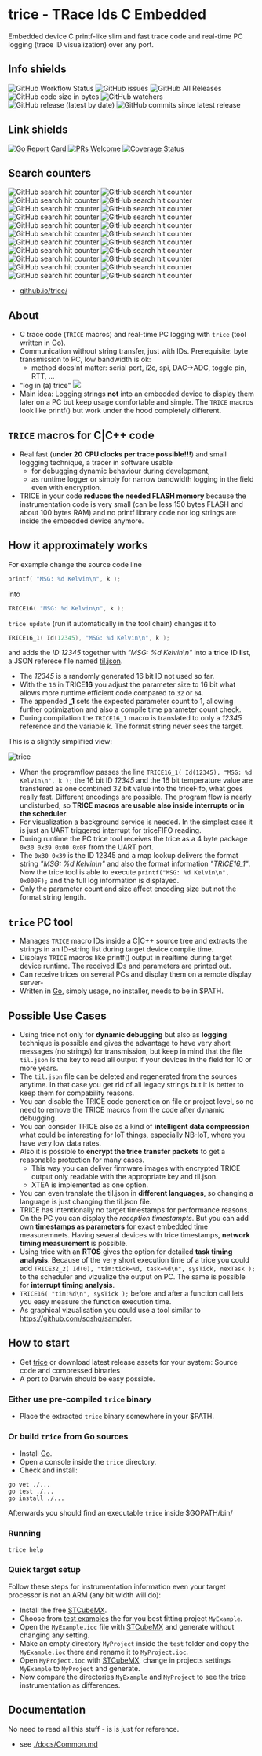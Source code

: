 # **trice** - **TR**ace **I**ds **C** **E**mbedded

Embedded device C printf-like slim and fast trace code and real-time PC logging (trace ID visualization) over any port.

## Info shields
![GitHub Workflow Status](https://img.shields.io/github/workflow/status/rokath/trice/goreleaser)
![GitHub issues](https://img.shields.io/github/issues/rokath/trice)
![GitHub All Releases](https://img.shields.io/github/downloads/rokath/trice/total)
![GitHub code size in bytes](https://img.shields.io/github/languages/code-size/rokath/trice)
![GitHub watchers](https://img.shields.io/github/watchers/rokath/trice?label=watch)
![GitHub release (latest by date)](https://img.shields.io/github/v/release/rokath/trice)
![GitHub commits since latest release](https://img.shields.io/github/commits-since/rokath/trice/latest)

## Link shields
[![Go Report Card](https://goreportcard.com/badge/github.com/rokath/trice)](https://goreportcard.com/report/github.com/rokath/trice) 
[![PRs Welcome](https://img.shields.io/badge/PRs-welcome-brightgreen.svg?style=flat-square)](http://makeapullrequest.com)
[![Coverage Status](https://coveralls.io/repos/github/rokath/trice/badge.svg)](https://coveralls.io/github/rokath/trice)

## Search counters
![GitHub search hit counter](https://img.shields.io/github/search/rokath/trice/trace)
![GitHub search hit counter](https://img.shields.io/github/search/rokath/trice/instrumentation)
![GitHub search hit counter](https://img.shields.io/github/search/rokath/trice/embedded)
![GitHub search hit counter](https://img.shields.io/github/search/rokath/trice/logging)
![GitHub search hit counter](https://img.shields.io/github/search/rokath/trice/real-time)
![GitHub search hit counter](https://img.shields.io/github/search/rokath/trice/debugging)
![GitHub search hit counter](https://img.shields.io/github/search/rokath/trice/monitoring)
![GitHub search hit counter](https://img.shields.io/github/search/rokath/trice/terminal)
![GitHub search hit counter](https://img.shields.io/github/search/rokath/trice/cli)
![GitHub search hit counter](https://img.shields.io/github/search/rokath/trice/diagnostics)
![GitHub search hit counter](https://img.shields.io/github/search/rokath/trice/tool)
![GitHub search hit counter](https://img.shields.io/github/search/rokath/trice/data-recording)
![GitHub search hit counter](https://img.shields.io/github/search/rokath/trice/rtos)
![GitHub search hit counter](https://img.shields.io/github/search/rokath/trice/multi-language-support)
![GitHub search hit counter](https://img.shields.io/github/search/rokath/trice/compression)
![GitHub search hit counter](https://img.shields.io/github/search/rokath/trice/timing-analysis)
![GitHub search hit counter](https://img.shields.io/github/search/rokath/trice/time-measurement)
![GitHub search hit counter](https://img.shields.io/github/search/rokath/trice/golang)
![GitHub search hit counter](https://img.shields.io/github/search/rokath/trice/printf)
![GitHub search hit counter](https://img.shields.io/github/search/rokath/trice/encryption)
![GitHub search hit counter](https://img.shields.io/github/search/rokath/trice/serial)
![GitHub search hit counter](https://img.shields.io/github/search/rokath/trice/C)

- [github.io/trice/](https://rokath.github.io/trice/)

## About

- C trace code (`TRICE` macros)  and real-time PC logging with `trice` (tool written in [Go](https://en.wikipedia.org/wiki/Go_(programming_language))).
- Communication without string transfer, just with IDs. Prerequisite: byte transmission to PC, low bandwidth is ok:
  - method does'nt matter: serial port, i2c, spi, DAC->ADC, toggle pin, RTT, ...
- "log in (a) trice" ![ ](./docs/README.media/life0.gif)
- Main idea: Logging strings **not** into an embedded device to display them later on a PC but keep usage comfortable and simple. The `TRICE` macros look like printf() but work under the hood completely different.

## `TRICE` macros for C|C++ code

- Real fast (**under 20 CPU clocks per trace possible!!!**) and small loggging technique, a tracer in software usable
  - for debugging dynamic behaviour during development, 
  - as runtime logger or simply for narrow bandwidth logging in the field even with encryption.
- TRICE in your code **reduces the needed FLASH memory** because the instrumentation code is very small (can be less 150 bytes FLASH and about 100 bytes RAM) and no printf library code nor log strings are inside the embedded device anymore.

## How it approximately works

For example change the source code line

```c
printf( "MSG: %d Kelvin\n", k );
```

into

```c
TRICE16( "MSG: %d Kelvin\n", k );
```

`trice update` (run it automatically in the tool chain) changes it to  

```c
TRICE16_1( Id(12345), "MSG: %d Kelvin\n", k );
```

and adds the *ID 12345* together with *"MSG: %d Kelvin\n"* into a **t**rice **I**D **l**ist, a JSON referece file named [til.json](https://github.com/rokath/trice/blob/master/til.json).

- The *12345* is a randomly generated 16 bit ID not used so far.
- With the `16` in TRICE**16** you adjust the parameter size to 16 bit what allows more runtime efficient code compared to `32` or `64`.
- The appended **_1** sets the expected parameter count to 1, allowing further optimization and also a compile time parameter count check.
- During compilation the `TRICE16_1` macro is translated to only a *12345* reference and the variable *k*. The format string never sees the target.

This is a slightly simplified view:

![trice](./docs/README.media/trice4BlockDiagram.svg)

- When the programflow passes the line `TRICE16_1( Id(12345), "MSG: %d Kelvin\n", k );` the 16 bit ID *12345* and the 16 bit temperature value are transfered as one combined 32 bit value into the triceFifo, what goes really fast. Different encodings are possible. The program flow is nearly undisturbed, so **TRICE macros are usable also inside interrupts or in the scheduler**.
- For visualization a background service is needed. In the simplest case it is just an UART triggered interrupt for triceFIFO reading.
- During runtime the PC trice tool receives the trice as a 4 byte package `0x30 0x39 0x00 0x0F` from the UART port.
- The `0x30 0x39` is the ID 12345 and a map lookup delivers the format string *"MSG: %d Kelvin\n"* and also the format information *"TRICE16_1"*. Now the trice tool is able to execute `printf("MSG: %d Kelvin\n", 0x000F);` and the full log information is displayed.
- Only the parameter count and size affect encoding size but not the format string length.

## `trice` PC tool

- Manages `TRICE` macro IDs inside a C|C++ source tree and extracts the strings in an ID-string list during target device compile time.
- Displays `TRICE` macros like printf() output in realtime during target device runtime. The received IDs and parameters are printed out.
- Can receive trices on several PCs and display them on a remote display server-
- Written in [Go](https://github.com/golang/go), simply usage, no installer, needs to be in $PATH.

## Possible Use Cases

- Using trice not only for **dynamic debugging** but also as **logging** technique
    is possible and gives the advantage to have very short messages (no strings) for transmission, 
    but keep in mind that the file `til.json` is the key to read all output if your devices in the field for 10 or more years.
- The `til.json` file can be deleted and regenerated from the sources anytime. In that case you get rid of all legacy strings but it is better to keep them for compability reasons.
- You can disable the TRICE code generation on file or project level, so no need to remove the TRICE macros from the code after dynamic debugging.
- You can consider TRICE also as a kind of **intelligent data compression** what could be interesting for IoT things, especially NB-IoT, where you have very low data rates.
- Also it is possible to **encrypt the trice transfer packets** to get a reasonable protection for many cases.
  - This way you can deliver firmware images with encrypted TRICE output only readable with the appropriate key and til.json.
  - XTEA is implemented as one option.
- You can even translate the til.json in **different languages**, so changing a language is just changing the til.json file.
- TRICE has intentionally no target timestamps for performance reasons. On the PC you can display the *reception timestampts*. But you can add own **timestamps as parameters** for exact embedded time measuremnets. Having several devices with trice timestamps, **network timing measurement** is possible.
- Using trice with an **RTOS** gives the option for detailed **task timing analysis**. Because of the very short execution time of a trice you could add `TRICE32_2( Id(0), "tim:tick=%d, task=%d\n", sysTick, nexTask );` to the scheduler and vizualize the output on PC. The same is possible for **interrupt timing analysis**.
- `TRICE16( "tim:%d\n", sysTick );` before and after a function call lets you easy measure the function execution time.
- As graphical vizualisation you could use a tool similar to https://github.com/sqshq/sampler.

## How to start

- Get [trice](https://github.com/rokath/trice) or download latest release assets for your system: Source code and compressed binaries
- A port to Darwin should be easy possible.  

### Either use pre-compiled `trice` binary

- Place the extracted `trice` binary somewhere in your $PATH.

### Or build `trice` from Go sources

- Install [Go](https://golang.org/).
- Open a console inside the `trice` directory.
- Check and install:

```b
go vet ./...
go test ./...
go install ./...
```

Afterwards you should find an executable `trice` inside $GOPATH/bin/

### Running

```b
trice help
```

### Quick target setup

Follow these steps for instrumentation information even your target processor is not an ARM (any bit width will do):

- Install the free [STCubeMX](https://www.st.com/en/development-tools/stm32cubemx.html).
- Choose from [test examples](https://github.com/rokath/trice/tree/master/test) the for you best fitting project `MyExample`.
- Open the `MyExample.ioc` file with [STCubeMX](https://www.waveshare.com/wiki/STM32CubeMX_Tutorial_Series:_Overview) and generate without changing any setting.
- Make an empty directory `MyProject` inside the `test` folder and copy the `MyExample.ioc` there and rename it to `MyProject.ioc`.
- Open `MyProject.ioc` with [STCubeMX](https://www.waveshare.com/wiki/STM32CubeMX_Tutorial_Series:_Overview), change in projects settings `MyExample` to `MyProject` and generate.
- Now compare the directories `MyExample` and `MyProject` to see the trice instrumentation as differences.

## Documentation

No need to read all this stuff - is is just for reference.

- see [./docs/Common.md](https://github.com/rokath/trice/tree/master/docs/Common.md)
